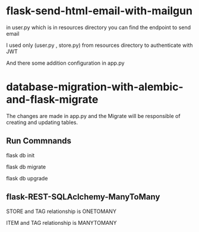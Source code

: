 # flask-send-html-email-with-mailgun

in user.py which is in resources directory you can find the endpoint to send email

I used only (user.py , store.py) from resources directory to authenticate with JWT

And there some addition configuration in app.py


# database-migration-with-alembic-and-flask-migrate
The changes are made in app.py and the Migrate will be responsible of creating and updating tables.

## Run Commnands
flask db init

flask db migrate

flask db upgrade

## flask-REST-SQLAclchemy-ManyToMany
STORE and TAG relationship is ONETOMANY

ITEM and TAG relationship is MANYTOMANY
